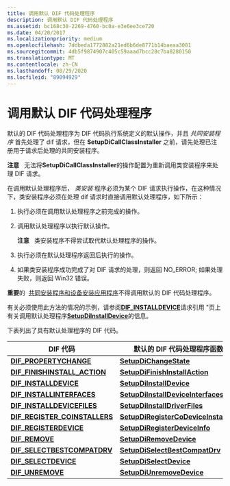 ```yaml
---
title: 调用默认 DIF 代码处理程序
description: 调用默认 DIF 代码处理程序
ms.assetid: bc168c30-2269-4760-bc0a-e3e6ee3ce720
ms.date: 04/20/2017
ms.localizationpriority: medium
ms.openlocfilehash: 7ddbeda1772882a21ed6b6de8771b14baeaa3081
ms.sourcegitcommit: 4db5f9874907c405c59aaad7bcc28c7ba8280150
ms.translationtype: MT
ms.contentlocale: zh-CN
ms.lasthandoff: 08/29/2020
ms.locfileid: "89094929"
---
```

# <a name="calling-the-default-dif-code-handlers"></a>调用默认 DIF 代码处理程序


默认的 DIF 代码处理程序为 DIF 代码执行系统定义的默认操作，并且 *共同安装程序* 首先处理了 dif 请求，但在 **SetupDiCallClassInstaller** 之前，请先处理已注册用于请求后处理的共同安装程序。

**注意**   无法将**SetupDiCallClassInstaller**的操作配置为重新调用类安装程序来处理 DIF 请求。

 

在调用默认处理程序后， *类安装* 程序必须为某个 DIF 请求执行操作，在这种情况下，类安装程序必须在处理 dif 请求时直接调用默认处理程序，如下所示：

1.  执行必须在调用默认处理程序之前完成的操作。

2.  调用默认处理程序以执行默认操作。

    **注意**   类安装程序不得尝试取代默认处理程序的操作。

     

3.  执行必须在默认处理程序返回后执行的操作。

4.  如果类安装程序成功完成了对 DIF 请求的处理，则返回 NO_ERROR; 如果处理失败，则返回 Win32 错误。

**重要**的  [共同安装](writing-a-co-installer.md)[程序和设备安装应用程序](writing-a-device-installation-application.md)不得调用默认的 DIF 代码处理程序。

 

有关必须使用此方法的情况的示例，请参阅[**DIF_INSTALLDEVICE**](./dif-installdevice.md)请求引用 "页上有关调用默认处理程序[**SetupDiInstallDevice**](/windows/desktop/api/setupapi/nf-setupapi-setupdiinstalldevice)的信息。

下表列出了具有默认处理程序的 DIF 代码。

| DIF 代码                                                             | 默认的 DIF 代码处理程序函数                                                  |
|----------------------------------------------------------------------|------------------------------------------------------------------------------------|
| [**DIF_PROPERTYCHANGE**](./dif-propertychange.md)                | [**SetupDiChangeState**](/windows/desktop/api/setupapi/nf-setupapi-setupdichangestate)                               |
| [**DIF_FINISHINSTALL_ACTION**](./dif-finishinstall-action.md)   | [**SetupDiFinishInstallAction**](/previous-versions/windows/hardware/previsioning-framework/ff551022(v=vs.85))               |
| [**DIF_INSTALLDEVICE**](./dif-installdevice.md)                  | [**SetupDiInstallDevice**](/windows/desktop/api/setupapi/nf-setupapi-setupdiinstalldevice)                           |
| [**DIF_INSTALLINTERFACES**](./dif-installinterfaces.md)          | [**SetupDiInstallDeviceInterfaces**](/windows/desktop/api/setupapi/nf-setupapi-setupdiinstalldeviceinterfaces)       |
| [**DIF_INSTALLDEVICEFILES**](./dif-installdevicefiles.md)        | [**SetupDiInstallDriverFiles**](/windows/desktop/api/setupapi/nf-setupapi-setupdiinstalldriverfiles)                 |
| [**DIF_REGISTER_COINSTALLERS**](./dif-register-coinstallers.md) | [**SetupDiRegisterCoDeviceInstallers**](/windows/desktop/api/setupapi/nf-setupapi-setupdiregistercodeviceinstallers) |
| [**DIF_REGISTERDEVICE**](./dif-registerdevice.md)                | [**SetupDiRegisterDeviceInfo**](/windows/desktop/api/setupapi/nf-setupapi-setupdiregisterdeviceinfo)                 |
| [**DIF_REMOVE**](./dif-remove.md)                                | [**SetupDiRemoveDevice**](/windows/desktop/api/setupapi/nf-setupapi-setupdiremovedevice)                             |
| [**DIF_SELECTBESTCOMPATDRV**](./dif-selectbestcompatdrv.md)      | [**SetupDiSelectBestCompatDrv**](/windows/desktop/api/setupapi/nf-setupapi-setupdiselectbestcompatdrv)               |
| [**DIF_SELECTDEVICE**](./dif-selectdevice.md)                    | [**SetupDiSelectDevice**](/windows/desktop/api/setupapi/nf-setupapi-setupdiselectdevice)                             |
| [**DIF_UNREMOVE**](./dif-unremove.md)                            | [**SetupDiUnremoveDevice**](/windows/desktop/api/setupapi/nf-setupapi-setupdiunremovedevice)                         |

 

 


